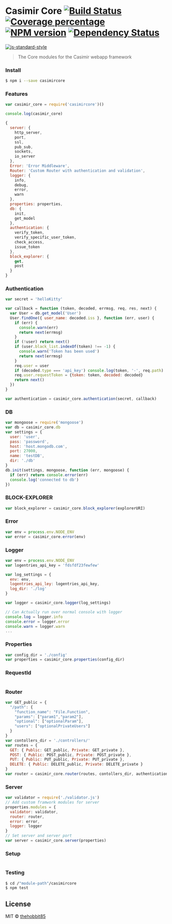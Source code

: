 # Casimir Core [![Build Status][travis-image]][travis-url] [![Coverage percentage][coveralls-image]][coveralls-url] [![NPM version][npm-image]][npm-url] [![Dependency Status][daviddm-image]][daviddm-url]

[![js-standard-style](https://cdn.rawgit.com/feross/standard/master/badge.svg)](https://github.com/feross/standard)

> The Core modules for the Casimir webapp framework


### Install

```sh
$ npm i --save casimircore
```


### Features

```js
var casimir_core = require('casimircore')()

console.log(casimir_core)

{
  server: {
    http_server,
    port,
    ssl,
    pub_sub,
    sockets,
    io_server
  },
  Error: 'Error Middleware',
  Router: 'Custom Router with authentication and validation',
  logger: {
    info,
    debug,
    error,
    warn
  },
  properties: properties,
  db: {
    init,
    get_model
  },
  authentication: {
    verify_token,
    verify_specific_user_token,
    check_access,
    issue_token
  },
  block_explorer: {
    get,
    post
  }
}
```

### Authentication

```js
var secret = 'helloKitty'

var callback = function (token, decoded, errmsg, req, res, next) {
  var User = db.get_model('User')
  User.findOne({ user_name: decoded.iss }, function (err, user) {
    if (err) {
      console.warn(err)
      return next(errmsg)
    }
    if (!user) return next()
    if (user.black_list.indexOf(token) !== -1) {
      console.warn('Token has been used')
      return next(errmsg)
    }
    req.user = user
    if (decoded.type === 'api_key') console.log(token, '-', req.path)
    req.user.requestToken = {token: token, decoded: decoded}
    return next()
  })
}

var authentication = casimir_core.authentication(secret, callback)
```

### DB

```js
var mongoose = require('mongoose')
var db = casimir_core.db
var settings = {
  user: 'user',
  pass: 'password',
  host: 'host.mongodb.com',
  port: 27000,
  name: 'testDB',
  dir: './db'
}
db.init(settings, mongoose, function (err, mongoose) {
  if (err) return console.error(err)
  console.log('connected to db')
})
```

### BLOCK-EXPLORER

```js
var block_explorer = casimir_core.block_explorer(explorerURI)
```

### Error

```js
var env = process.env.NODE_ENV
var error = casimir_core.error(env)
```

### Logger

```js
var env = process.env.NODE_ENV
var logentries_api_key = 'fdsfdf23fewfew'

var log_settings = {
  env: env,
  logentries_api_ley: logentries_api_key,
  log_dir: './log'
}

var logger = casimir_core.logger(log_settings)

// Can Actually run over normal console with logger
console.log = logger.info
console.error = logger.error
console.warn = logger.warn
...
```

### Properties

```js
var config_dir = './config'
var properties = casimir_core.properties(config_dir)
```

### RequestId

```js
```

### Router

```js
var GET_public = {
  "/path": {
    "function_name": "File.Function",
    "params": ["param1","param2"],
    "optional": ["optionalParam"],
    "users": ["optionalPrivateUsers"]
  }
}
var contollers_dir = './controllers/'
var routes = {
  GET: { Public: GET_public, Private: GET_private },
  POST: { Public: POST_public, Private: POST_private },
  PUT: { Public: PUT_public, Private: PUT_private },
  DELETE: { Public: DELETE_public, Private: DELETE_private }
}
var router = casimir_core.router(routes, contollers_dir, authentication)
```

### Server

```js
var validator = require('./validator.js')
// Add custom framwork modules for server
properties.modules = {
  validator: validator,
  router: router,
  error: error,
  logger: logger
}
// Set server and server port
var server = casimir_core.server(properties)
```

### Setup

```js
```

### Testing

```sh
$ cd /"module-path"/casimircore
$ npm test
```


## License

MIT © [thehobbit85]()

[npm-image]: https://badge.fury.io/js/casimircore.svg
[npm-url]: https://npmjs.org/package/casimircore
[travis-image]: https://travis-ci.org/casimircore.svg?branch=master
[travis-url]: https://travis-ci.org/casimircore
[daviddm-image]: https://david-dm.org/casimircore.svg?theme=shields.io
[daviddm-url]: https://david-dm.org/casimircore
[coveralls-image]: https://coveralls.io/repos/casimircore/badge.svg
[coveralls-url]: https://coveralls.io/r//casimircore
[mocha]:https://www.npmjs.com/package/mocha
[gulp]:http://gulpjs.com/
